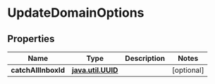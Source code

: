 
# UpdateDomainOptions

## Properties
Name | Type | Description | Notes
------------ | ------------- | ------------- | -------------
**catchAllInboxId** | [**java.util.UUID**](java.util.UUID.md) |  |  [optional]




